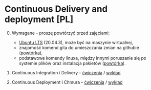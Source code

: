 # Continuous Delivery and deployment [PL]

0. Wymagane - proszę powtórzyć przed zajęciami:

   - [Ubuntu LTS](https://wiki.ubuntu.com/Releases) (20.04.3), może być na maszynie wirtualnej,
   - znajomość komend gita do umieszczania zmian na githubie ([powtórka](https://github.com/wojciech11/se_software_build_automation_tools/blob/master/01_exercise/README_pl.md)),
   - podstawowe komendy linuxa, między innymi poruszanie się po systemie plików oraz instalacja pakietów ([powtórka](https://github.com/wojciech11/se_software_build_automation_tools/blob/master/00_intro/README_pl.md)).

1. Continuous Integration i Delivery - [ćwiczenia](01_cwiczenia/README.md) / [wykład](01_wyklad/README.md)

2. Continuous Deployment i Chmura - [ćwiczenia](02_cwiczenia/README.md) / [wykład](02_wyklad/README.md)
